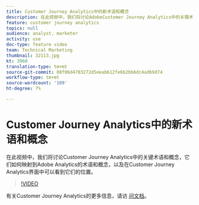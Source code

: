 ```yaml
---
title: Customer Journey Analytics中的新术语和概念
description: 在此视频中，我们将讨论AdobeCustomer Journey Analytics中的关键术语和概念，它们如何映射到Adobe Analytics州的术语和概念，以及在Customer Journey Analytics界面中可以看到它们的位置。
feature: customer journey analytics
topics: null
audience: analyst, marketer
activity: use
doc-type: feature video
team: Technical Marketing
thumbnail: 32113.jpg
kt: 3960
translation-type: tm+mt
source-git-commit: 08f06d4703272d5eeab612fe6b2bb6dc4adb9d74
workflow-type: tm+mt
source-wordcount: '109'
ht-degree: 7%

---
```



# Customer Journey Analytics中的新术语和概念

在此视频中，我们将讨论Customer Journey Analytics中的关键术语和概念，它们如何映射到Adobe Analytics的术语和概念，以及在Customer Journey Analytics界面中可以看到它们的位置。

>[!VIDEO](https://video.tv.adobe.com/v/32113/?quality=12)

有关Customer Journey Analytics的更多信息，请访 [问文档](https://docs.adobe.com/content/help/zh-Hans/analytics-platform/using/cja-landing.html)。
